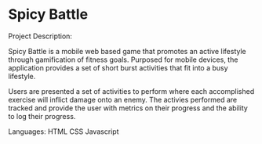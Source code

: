 Spicy Battle
============

Project Description:

Spicy Battle is a mobile web based game that promotes an active lifestyle through gamification of fitness goals. 
Purposed for mobile devices, the application provides a set of short burst activities that fit into a busy lifestyle.

Users are presented a set of activities to perform where each accomplished exercise will inflict damage onto an enemy. The activies performed are tracked and provide the user with metrics on their progress and the ability to log their progress.

Languages:
HTML
CSS
Javascript
